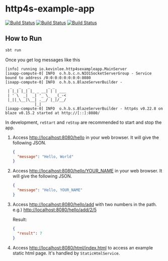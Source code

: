 http4s-example-app
==================
[![Build Status](https://github.com/Kevin-Lee/http4s-example-app/workflows/Build-All/badge.svg)](https://github.com/Kevin-Lee/http4s-example-app/actions?workflow=Build-All)
[![Build Status](https://github.com/Kevin-Lee/http4s-example-app/workflows/Launch%20Scala%20Steward/badge.svg)](https://github.com/Kevin-Lee/http4s-example-app/actions?workflow=Launch%20Scala%20Steward)
[![Build Status](https://github.com/Kevin-Lee/http4s-example-app/workflows/PR%20Labeler/badge.svg)](https://github.com/Kevin-Lee/http4s-example-app/actions?workflow=PR%20Labeler)

How to Run
----------
```bash
sbt run
```

Once you get log messages like this
```sbtshell
[info] running io.kevinlee.http4sexampleapp.MainServer
[ioapp-compute-0] INFO  o.h.b.c.n.NIO1SocketServerGroup - Service bound to address /0:0:0:0:0:0:0:0:8080
[ioapp-compute-0] INFO  o.h.b.s.BlazeServerBuilder -
  _   _   _        _ _
 | |_| |_| |_ _ __| | | ___
 | ' \  _|  _| '_ \_  _(_-<
 |_||_\__|\__| .__/ |_|/__/
             |_|
[ioapp-compute-0] INFO  o.h.b.s.BlazeServerBuilder - http4s v0.22.8 on blaze v0.15.2 started at http://[::]:8080/
```

In development, `reStart` and `reStop` are recommended to start and stop the app.

1. Access [http://localhost:8080/hello](http://localhost:8080/hello) in your web browser. It will give the following JSON.
    ```json
    {
      "message": "Hello, World"
    }
    ```

2. Access [http://localhost:8080/hello/YOUR_NAME](http://localhost:8080/hello/YOUR_NAME) in your web browser. It will give the following JSON.
    ```json
    {
      "message": "Hello, YOUR_NAME"
    }
    ``` 

3. Access [http://localhost:8080/hello/add](http://localhost:8080/hello/add) with two numbers in the path.
e.g.) [http://localhost:8080/hello/add/2/5](http://localhost:8080/hello/add/2/5)
    
    Result:
    ```json
    {
      "result": 7
    }
    ```
    
4. Access [http://localhost:8080/html/index.html](http://localhost:8080/html/index.html) to access an example static html page. It's handled by `StaticHtmlService`.
